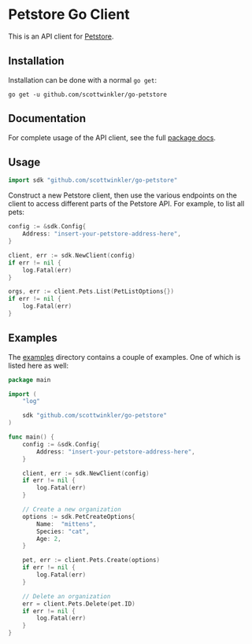 Petstore Go Client
==============================
This is an API client for [Petstore](https://github.com/scottwinkler/manning-code).

## Installation

Installation can be done with a normal `go get`:

```
go get -u github.com/scottwinkler/go-petstore
```

## Documentation

For complete usage of the API client, see the full [package docs](https://godoc.org/github.com/scottwinkler/go-petstore).

## Usage

```go
import sdk "github.com/scottwinkler/go-petstore"
```

Construct a new Petstore client, then use the various endpoints on the client to
access different parts of the Petstore API. For example, to list
all pets:

```go
config := &sdk.Config{
	Address: "insert-your-petstore-address-here",
}

client, err := sdk.NewClient(config)
if err != nil {
	log.Fatal(err)
}

orgs, err := client.Pets.List(PetListOptions{})
if err != nil {
	log.Fatal(err)
}
```

## Examples

The [examples](https://github.com/scottwinkler/go-petstore/tree/master/examples) directory
contains a couple of examples. One of which is listed here as well:

```go
package main

import (
	"log"

	sdk "github.com/scottwinkler/go-petstore"
)

func main() {
	config := &sdk.Config{
		Address: "insert-your-petstore-address-here",
	}

	client, err := sdk.NewClient(config)
	if err != nil {
		log.Fatal(err)
	}

	// Create a new organization
	options := sdk.PetCreateOptions{
        Name:  "mittens",
        Species: "cat",
        Age: 2,
	}

	pet, err := client.Pets.Create(options)
	if err != nil {
		log.Fatal(err)
	}

	// Delete an organization
	err = client.Pets.Delete(pet.ID)
	if err != nil {
		log.Fatal(err)
	}
}
```
